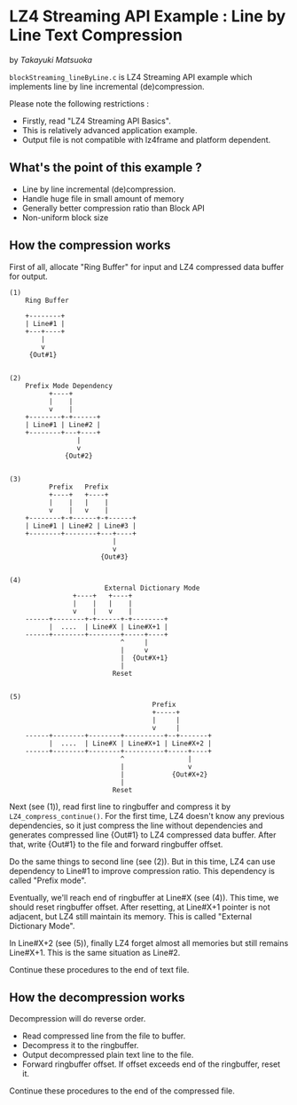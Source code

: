 ﻿# LZ4 Streaming API Example : Line by Line Text Compression
by *Takayuki Matsuoka*

`blockStreaming_lineByLine.c` is LZ4 Streaming API example which implements line by line incremental (de)compression.

Please note the following restrictions :

 - Firstly, read "LZ4 Streaming API Basics".
 - This is relatively advanced application example.
 - Output file is not compatible with lz4frame and platform dependent.


## What's the point of this example ?

 - Line by line incremental (de)compression.
 - Handle huge file in small amount of memory
 - Generally better compression ratio than Block API
 - Non-uniform block size


## How the compression works

First of all, allocate "Ring Buffer" for input and LZ4 compressed data buffer for output.

```
(1)
    Ring Buffer

    +--------+
    | Line#1 |
    +---+----+
        |
        v
     {Out#1}


(2)
    Prefix Mode Dependency
          +----+
          |    |
          v    |
    +--------+-+------+
    | Line#1 | Line#2 |
    +--------+---+----+
                 |
                 v
              {Out#2}


(3)
          Prefix   Prefix
          +----+   +----+
          |    |   |    |
          v    |   v    |
    +--------+-+------+-+------+
    | Line#1 | Line#2 | Line#3 |
    +--------+--------+---+----+
                          |
                          v
                       {Out#3}


(4)
                        External Dictionary Mode
                +----+   +----+
                |    |   |    |
                v    |   v    |
    ------+--------+-+------+-+--------+
          |  ....  | Line#X | Line#X+1 |
    ------+--------+--------+-----+----+
                            ^     |
                            |     v
                            |  {Out#X+1}
                            |
                          Reset


(5)
                                    Prefix
                                    +-----+
                                    |     |
                                    v     |
    ------+--------+--------+----------+--+-------+
          |  ....  | Line#X | Line#X+1 | Line#X+2 |
    ------+--------+--------+----------+-----+----+
                            ^                |
                            |                v
                            |            {Out#X+2}
                            |
                          Reset
```

Next (see (1)), read first line to ringbuffer and compress it by `LZ4_compress_continue()`.
For the first time, LZ4 doesn't know any previous dependencies,
so it just compress the line without dependencies and generates compressed line {Out#1} to LZ4 compressed data buffer.
After that, write {Out#1} to the file and forward ringbuffer offset.

Do the same things to second line (see (2)).
But in this time, LZ4 can use dependency to Line#1 to improve compression ratio.
This dependency is called "Prefix mode".

Eventually, we'll reach end of ringbuffer at Line#X (see (4)).
This time, we should reset ringbuffer offset.
After resetting, at Line#X+1 pointer is not adjacent, but LZ4 still maintain its memory.
This is called "External Dictionary Mode".

In Line#X+2 (see (5)), finally LZ4 forget almost all memories but still remains Line#X+1.
This is the same situation as Line#2.

Continue these procedures to the end of text file.


## How the decompression works

Decompression will do reverse order.

 - Read compressed line from the file to buffer.
 - Decompress it to the ringbuffer.
 - Output decompressed plain text line to the file.
 - Forward ringbuffer offset. If offset exceeds end of the ringbuffer, reset it.

Continue these procedures to the end of the compressed file.
